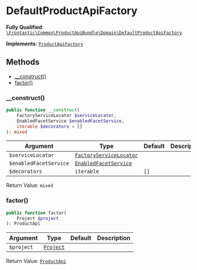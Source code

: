 #  DefaultProductApiFactory

**Fully Qualified**: [`\Frontastic\Common\ProductApiBundle\Domain\DefaultProductApiFactory`](../../../../src/php/ProductApiBundle/Domain/DefaultProductApiFactory.php)

**Implements**: [`ProductApiFactory`](ProductApiFactory.md)

## Methods

* [__construct()](#__construct)
* [factor()](#factor)

### __construct()

```php
public function __construct(
    FactoryServiceLocator $serviceLocator,
    EnabledFacetService $enabledFacetService,
    iterable $decorators = []
): mixed
```

Argument|Type|Default|Description
--------|----|-------|-----------
`$serviceLocator`|[`FactoryServiceLocator`](../../CoreBundle/Domain/Api/FactoryServiceLocator.md)||
`$enabledFacetService`|[`EnabledFacetService`](ProductApi/EnabledFacetService.md)||
`$decorators`|`iterable`|`[]`|

Return Value: `mixed`

### factor()

```php
public function factor(
    Project $project
): ProductApi
```

Argument|Type|Default|Description
--------|----|-------|-----------
`$project`|[`Project`](../../ReplicatorBundle/Domain/Project.md)||

Return Value: [`ProductApi`](ProductApi.md)

